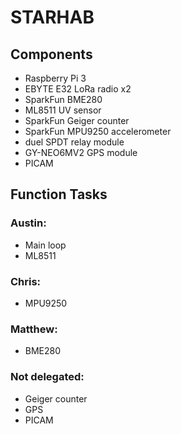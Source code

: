 # STARHAB

## Components
- Raspberry Pi 3
- EBYTE E32 LoRa radio x2
- SparkFun BME280
- ML8511 UV sensor
- SparkFun Geiger counter
- SparkFun MPU9250 accelerometer
- duel SPDT relay module
- GY-NEO6MV2 GPS module
- PICAM

## Function Tasks
### Austin:
- Main loop
- ML8511
### Chris:
- MPU9250
### Matthew:
- BME280

### Not delegated:
- Geiger counter
- GPS
- PICAM
